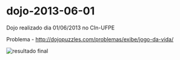 dojo-2013-06-01
===============

Dojo realizado dia 01/06/2013 no CIn-UFPE

Problema - http://dojopuzzles.com/problemas/exibe/jogo-da-vida/

![resultado final](pugpe.github.com/dojo-2013-06-01/out.gif)
